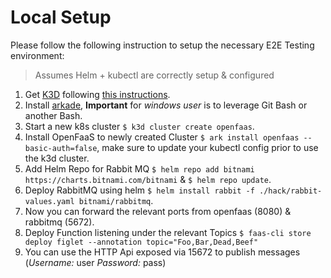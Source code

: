 # Local Setup

Please follow the following instruction to setup the necessary E2E Testing environment:
> Assumes Helm + kubectl are correctly setup & configured

1. Get [K3D](https://k3d.io/) following [this instructions](https://github.com/rancher/k3d#get).
2. Install [arkade](https://github.com/alexellis/arkade), **Important** for _windows user_ is to leverage Git Bash or another Bash.
3. Start a new k8s cluster `$ k3d cluster create openfaas`.
4. Install OpenFaaS to newly created Cluster `$ ark install openfaas --basic-auth=false`, make sure to update your kubectl config prior to use the k3d cluster.
5. Add Helm Repo for Rabbit MQ `$ helm repo add bitnami https://charts.bitnami.com/bitnami` & `$ helm repo update`.
6. Deploy RabbitMQ using helm `$ helm install rabbit -f ./hack/rabbit-values.yaml bitnami/rabbitmq`.
7. Now you can forward the relevant ports from openfaas (8080) & rabbitmq (5672).
8. Deploy Function listening under the relevant Topics `$ faas-cli store deploy figlet --annotation topic="Foo,Bar,Dead,Beef"`
9. You can use the HTTP Api exposed via 15672 to publish messages (*Username:* user *Password:* pass)

